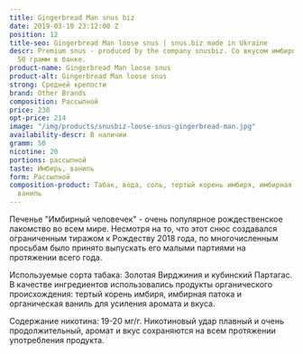 ```yaml
---
title: Gingerbread Man snus biz
date: 2019-03-10 23:12:00 Z
position: 12
title-seo: Gingerbread Man loose snus | snus.biz made in Ukraine
descr: Premium snus - produced by the company snusbiz. Со вкусом имбирный человечек.
  50 грамм в банке.
product-name: Gingerbread Man loose snus
product-alt: Gingerbread Man loose snus
strong: Средней крепости
brand: Other Brands
composition: Рассыпной
price: 230
opt-price: 214
image: "/img/products/snusbiz-loose-snus-gingerbread-man.jpg"
availability-descr: В наличии
gramm: 50
nicotine: 20
portions: рассыпной
taste: Имбирь, ваниль
form: Рассыпной
composition-product: Табак, вода, соль, тертый корень имбиря, имбирная патока и органическая
  ваниль
---
```


Печенье "Имбирный человечек" - очень популярное рождественское лакомство во всем мире. Несмотря на то, что этот снюс создавался ограниченным тиражом к Рождеству 2018 года, по многочисленным просьбам было принято выпускать его малыми партиями на протяжении всего года.

Используемые сорта табака: Золотая Вирджиния и кубинский Партагас. В качестве ингредиентов использовались продукты органического происхождения: тертый корень имбиря, имбирная патока и органическая ваниль для усиления аромата и вкуса.

Содержание никотина: 19-20 мг/г. Никотиновый удар плавный и очень продолжительный, аромат и вкус сохраняются на всем протяжении употребления продукта.